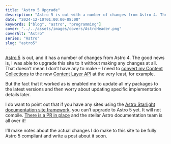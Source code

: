 ```yaml
---
title: "Astro 5 Upgrade"
description: "Astro 5 is out with a number of changes from Astro 4. The good news is I was able to upgrade instantly with no modifications (but there are some to come later)."
date: "2024-12-10T01:00:00-08:00"
keywords: ["blog", "astro", "programming"]
cover: "../../assets/images/covers/AstroHeader.png"
coverAlt: "Astro"
series: "Astro"
slug: "astro5"
---
```

[Astro 5](https://astro.build/blog/astro-5/) is out, and it has a number of changes from Astro 4. The good news is, I was able to upgrade this site to it without making any changes at all. That doesn’t mean I don’t have any to make – I need to [convert my Content Collections](https://docs.astro.build/en/guides/upgrade-to/v5/#updating-existing-collections) to the new [Content Layer API](https://astro.build/blog/content-layer-deep-dive/) at the very least, for example.

But the fact that it worked as is enabled me to update all my packages to the latest versions and then worry about updating specific implementation details later.

I do want to point out that if you have any sites using the [Astro Starlight documentation site framework](https://starlight.astro.build), you can’t upgrade to Astro 5 yet. It will not compile. [There is a PR in place](https://github.com/withastro/starlight/pull/2612) and the stellar Astro documentation team is all over it!

I’ll make notes about the actual changes I do make to this site to be fully Astro 5 compliant and write a post about it soon.
